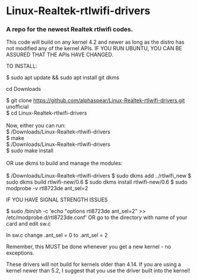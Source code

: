 Linux-Realtek-rtlwifi-drivers
===========
### A repo for the newest Realtek rtlwifi codes.

This code will build on any kernel 4.2 and newer as long as the distro has not modified
any of the kernel APIs. IF YOU RUN UBUNTU, YOU CAN BE ASSURED THAT THE APIs HAVE CHANGED.

TO INSTALL:
  
$ sudo apt update && sudo apt install git dkms

cd Downloads

$ git clone https://github.com/alphaspear/Linux-Realtek-rtlwifi-drivers.git<br/>
unofficial<br/>
$ cd Linux-Realtek-rtlwifi-drivers<br/>
<br/>
Now, either you can run:<br/>
$ /Downloads/Linux-Realtek-rtlwifi-drivers<br/>
$ make <br/>
$ /Downloads/Linux-Realtek-rtlwifi-drivers<br/>
$ sudo make install<br/>
<br/>
OR use dkms to build and manage the modules:<br/>
<br/>
$ /Downloads/Linux-Realtek-rtlwifi-drivers
$ sudo dkms add ../rtlwifi_new
$ sudo dkms build rtlwifi-new/0.6 
$ sudo dkms install rtlwifi-new/0.6
$ sudo modprobe -v rtl8723de ant_sel=2
 
  
IF YOU HAVE SIGNAL STRENGTH ISSUES
  
$ sudo /bin/sh -c 'echo "options rtl8723de ant_sel=2" >> /etc/modprobe.d/rtl8723de.conf'
OR
go to the directory with name of your card and edit sw.c

In sw.c change .ant_sel = 0 to .ant_sel = 2
  
Remember, this MUST be done whenever you get a new kernel - no exceptions.

These drivers will not build for kernels older than 4.14. If you are using a kernel newer than 5.2,
I suggest that you use the driver built into the kernel!

